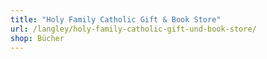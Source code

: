 ```yaml
---
title: "Holy Family Catholic Gift & Book Store"
url: /langley/holy-family-catholic-gift-und-book-store/
shop: Bücher
---
```

